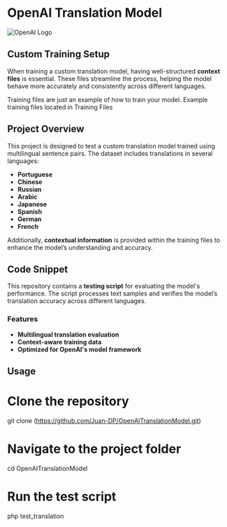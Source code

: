 # OpenAI Translation Model
![OpenAI Logo](https://upload.wikimedia.org/wikipedia/commons/5/57/OpenAI.png)

## Custom Training Setup

When training a custom translation model, having well-structured **context files** is essential. These files streamline the process, helping the model behave more accurately and consistently across different languages.

Training files are just an example of how to train your model. Example training files located in Training Files
## Project Overview

This project is designed to test a custom translation model trained using multilingual sentence pairs. The dataset includes translations in several languages:

- **Portuguese**
- **Chinese**
- **Russian**
- **Arabic**
- **Japanese**
- **Spanish**
- **German**
- **French**

Additionally, **contextual information** is provided within the training files to enhance the model’s understanding and accuracy.

## Code Snippet

This repository contains a **testing script** for evaluating the model's performance. The script processes text samples and verifies the model’s translation accuracy across different languages.

### Features

- **Multilingual translation evaluation**
- **Context-aware training data**
- **Optimized for OpenAI's model framework**

## Usage

# Clone the repository
git clone (https://github.com/Juan-DP/OpenAITranslationModel.git)

# Navigate to the project folder
cd OpenAITranslationModel

# Run the test script
php test_translation
